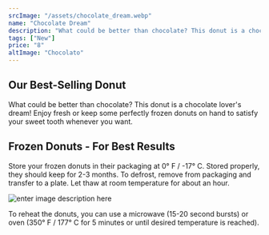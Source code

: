 ```yaml
---
srcImage: "/assets/chocolate_dream.webp"
name: "Chocolate Dream"
description: "What could be better than chocolate? This donut is a chocolate lover's dream!"
tags: ["New"]
price: "8"
altImage: "Chocolato"
---
```



## Our Best-Selling Donut

What could be better than chocolate? This donut is a chocolate lover's dream! Enjoy fresh or keep some perfectly frozen donuts on hand to satisfy your sweet tooth whenever you want.

## Frozen Donuts - For Best Results

Store your frozen donuts in their packaging at 0° F / -17° C. Stored properly, they should keep for 2-3 months. To defrost, remove from packaging and transfer to a plate. Let thaw at room temperature for about an hour.

![enter image description here](https://media.crystallize.com/dounot/22/12/2/5/@200/two-chooclate-donuts.avif)

To reheat the donuts, you can use a microwave (15-20 second bursts) or oven (350° F / 177° C for 5 minutes or until desired temperature is reached).